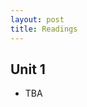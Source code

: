 ```yaml
---
layout: post
title: Readings
---
```


## Unit 1
<!-- - Ruben Pater[The Politics of Design](http://www.untold-stories.net/?p=The-Politics-of-Design), 2016  -->
- TBA